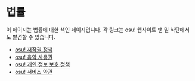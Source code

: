 # 법률

이 페이지는 법률에 대한 색인 페이지입니다. 각 링크는 osu! 웹사이트 맨 밑 하단에서도 발견할 수 있습니다.
- [osu! 저작권 정책](Copyright)
- [osu! 음악 사용권](Music_licensing)
- [osu! 개인 정보 보호 정책](Privacy)
- [osu! 서비스 약관](Terms)
